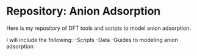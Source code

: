 # Repository: Anion Adsorption
Here is my repository of DFT tools and scripts to model anion adsorption.

I will include the following:
-Scripts
-Data
-Guides to modeling anion adsorption
